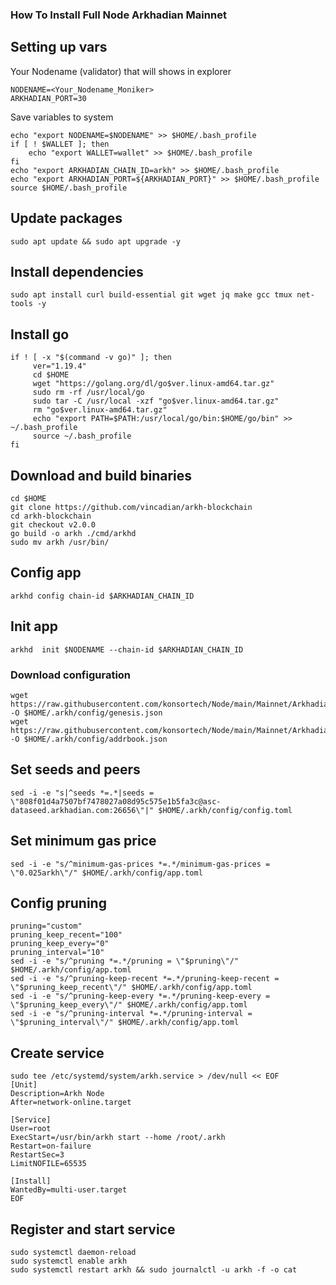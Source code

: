 ### How To Install Full Node Arkhadian Mainnet

## Setting up vars
Your Nodename (validator) that will shows in explorer
```
NODENAME=<Your_Nodename_Moniker>
ARKHADIAN_PORT=30
```

Save variables to system
```
echo "export NODENAME=$NODENAME" >> $HOME/.bash_profile
if [ ! $WALLET ]; then
	echo "export WALLET=wallet" >> $HOME/.bash_profile
fi
echo "export ARKHADIAN_CHAIN_ID=arkh" >> $HOME/.bash_profile
echo "export ARKHADIAN_PORT=${ARKHADIAN_PORT}" >> $HOME/.bash_profile
source $HOME/.bash_profile
```

## Update packages
```
sudo apt update && sudo apt upgrade -y
```

## Install dependencies
```
sudo apt install curl build-essential git wget jq make gcc tmux net-tools -y
```

## Install go
```
if ! [ -x "$(command -v go)" ]; then
     ver="1.19.4"
     cd $HOME
     wget "https://golang.org/dl/go$ver.linux-amd64.tar.gz"
     sudo rm -rf /usr/local/go
     sudo tar -C /usr/local -xzf "go$ver.linux-amd64.tar.gz"
     rm "go$ver.linux-amd64.tar.gz"
     echo "export PATH=$PATH:/usr/local/go/bin:$HOME/go/bin" >> ~/.bash_profile
     source ~/.bash_profile
fi
```

## Download and build binaries
```
cd $HOME
git clone https://github.com/vincadian/arkh-blockchain
cd arkh-blockchain
git checkout v2.0.0
go build -o arkh ./cmd/arkhd
sudo mv arkh /usr/bin/
```

## Config app
```
arkhd config chain-id $ARKHADIAN_CHAIN_ID
```

## Init app
```
arkhd  init $NODENAME --chain-id $ARKHADIAN_CHAIN_ID
```

### Download configuration
```
wget https://raw.githubusercontent.com/konsortech/Node/main/Mainnet/Arkhadian/genesis.json -O $HOME/.arkh/config/genesis.json
wget https://raw.githubusercontent.com/konsortech/Node/main/Mainnet/Arkhadian/addrbook.json -O $HOME/.arkh/config/addrbook.json
```

## Set seeds and peers
```
sed -i -e "s|^seeds *=.*|seeds = \"808f01d4a7507bf7478027a08d95c575e1b5fa3c@asc-dataseed.arkhadian.com:26656\"|" $HOME/.arkh/config/config.toml
```

## Set minimum gas price
```
sed -i -e "s/^minimum-gas-prices *=.*/minimum-gas-prices = \"0.025arkh\"/" $HOME/.arkh/config/app.toml
```

## Config pruning
```
pruning="custom"
pruning_keep_recent="100"
pruning_keep_every="0"
pruning_interval="10"
sed -i -e "s/^pruning *=.*/pruning = \"$pruning\"/" $HOME/.arkh/config/app.toml
sed -i -e "s/^pruning-keep-recent *=.*/pruning-keep-recent = \"$pruning_keep_recent\"/" $HOME/.arkh/config/app.toml
sed -i -e "s/^pruning-keep-every *=.*/pruning-keep-every = \"$pruning_keep_every\"/" $HOME/.arkh/config/app.toml
sed -i -e "s/^pruning-interval *=.*/pruning-interval = \"$pruning_interval\"/" $HOME/.arkh/config/app.toml
```

## Create service
```
sudo tee /etc/systemd/system/arkh.service > /dev/null << EOF
[Unit]
Description=Arkh Node
After=network-online.target

[Service]
User=root
ExecStart=/usr/bin/arkh start --home /root/.arkh
Restart=on-failure
RestartSec=3
LimitNOFILE=65535

[Install]
WantedBy=multi-user.target
EOF
```

## Register and start service
```
sudo systemctl daemon-reload
sudo systemctl enable arkh
sudo systemctl restart arkh && sudo journalctl -u arkh -f -o cat
```
